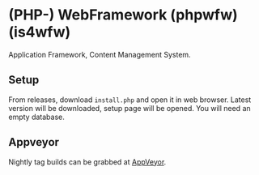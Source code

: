 # (PHP-) WebFramework (phpwfw) (is4wfw)

Application Framework, Content Management System.

## Setup

From releases, download `install.php` and open it in web browser. Latest version will be downloaded, setup page will be opened. You will need an empty database.

## Appveyor

Nightly tag builds can be grabbed at [AppVeyor](https://ci.appveyor.com/project/maraf/php-webframework).
